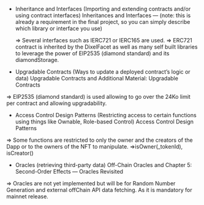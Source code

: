 - Inheritance and Interfaces (Importing and extending contracts and/or using contract interfaces) Inheritances and Interfaces — (note: this is already a requirement in the final project, so you can simply describe which library or interface you use)

  => Several interfaces such as IERC721 or IERC165 are used.
  => ERC721 contract is inherited by the DixelFacet as well as many self built libraries to leverage the power of EIP2535 (diamond standard) and its diamondStorage.


- Upgradable Contracts (Ways to update a deployed contract’s logic or data) Upgradable Contracts and Additional Material: Upgradable Contracts

 => EIP2535 (diamond standard) is used allowing to go over the 24Ko limit per contract and allowing upgradability.


- Access Control Design Patterns (Restricting access to certain functions using things like Ownable, Role-based Control) Access Control Design Patterns

 => Some functions are restricted to only the owner and the creators of the Dapp or to the owners of the NFT to manipulate.
    =>isOwner(_tokenId), isCreator()

- Oracles (retrieving third-party data) Off-Chain Oracles and Chapter 5: Second-Order Effects — Oracles Revisited

 => Oracles are not yet implemented but will be for Random Number Generation and external offChain API data fetching. As it is mandatory for mainnet release.
